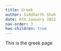 ```yaml
---
title: Greek
author: Siddharth Shah
date: 6th January 2022
nav-order: 3
has-children: true
---
```


This is the greek page.

